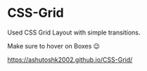 # CSS-Grid

Used CSS Grid Layout with simple transitions.

Make sure to hover on Boxes 😉


https://ashutoshk2002.github.io/CSS-Grid/
